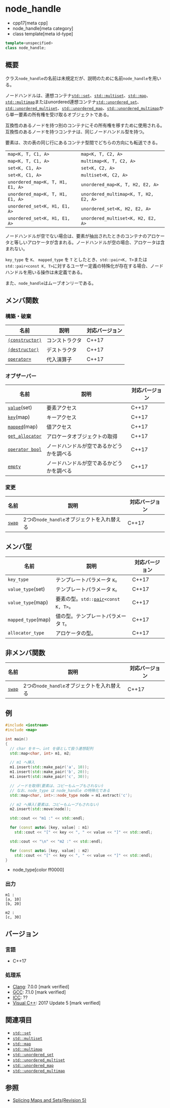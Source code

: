 # node_handle
* cpp17[meta cpp]
* node_handle[meta category]
* class template[meta id-type]


```cpp
template<unspecified>
class node_handle;
```

## 概要
クラス`node_handle`の名前は未規定だが、説明のために名前`node_handle`を用いる。

ノードハンドルは、連想コンテナ[`std::set`](/reference/set/set.md)、[`std::multiset`](/reference/set/multiset.md)、[`std::map`](/reference/map/map.md)、[`std::multimap`](/reference/map/multimap.md)またはunordered連想コンテナ[`std::unordered_set`](/reference/unordered_set/unordered_set.md)、[`std::unordered_multiset`](/reference/unordered_set/unordered_multiset.md)、[`std::unordered_map`](/reference/unordered_map/unordered_map.md)、[`std::unordered_multimap`](/reference/unordered_map/unordered_multimap.md)から単一要素の所有権を受け取るオブジェクトである。

互換性のあるノードを持つ別のコンテナにその所有権を移すために使用される。
互換性のあるノードを持つコンテナは、同じノードハンドル型を持つ。

要素は、次の表の同じ行にあるコンテナ型間でどちらの方向にも転送できる。

|  |  |
|-----------------|----------------|
| `map<K, T, C1, A>` | `map<K, T, C2, A>` |
| `map<K, T, C1, A>` | `multimap<K, T, C2, A>` |
| `set<K, C1, A>` | `set<K, C2, A>` |
| `set<K, C1, A>` | `multiset<K, C2, A>` |
| `unordered_map<K, T, H1, E1, A>` | `unordered_map<K, T, H2, E2, A>` |
| `unordered_map<K, T, H1, E1, A>` | `unordered_multimap<K, T, H2, E2, A>` |
| `unordered_set<K, H1, E1, A>` | `unordered_set<K, H2, E2, A>` |
| `unordered_set<K, H1, E1, A>` | `unordered_multiset<K, H2, E2, A>` |

ノードハンドルが空でない場合は、要素が抽出されたときのコンテナのアロケータと等しいアロケータが含まれる。ノードハンドルが空の場合、アロケータは含まれない。

`key_type` を `K`、 `mapped_type` を `T` としたとき、`std::pair<K, T>`または`std::pair<const K, T>`に対するユーザー定義の特殊化が存在する場合、ノードハンドルを用いる操作は未定義である。

また、`node_handle`はムーブオンリーである。


## メンバ関数
### 構築・破棄

| 名前            | 説明           | 対応バージョン |
|-----------------|----------------|----------------|
| [`(constructor)`](node_handle/op_constructor.md) | コンストラクタ | C++17 |
| [`(destructor)`](node_handle/op_destructor.md)  | デストラクタ   | C++17 |
| [`operator=`](node_handle/op_assign.md)     | 代入演算子     | C++17 |

### オブザーバー

| 名前 | 説明 | 対応バージョン |
|----------------------------------------------|------------------------------|-------|
| [`value`](node_handle/value.md)(set) | 要素アクセス | C++17 |
| [`key`](node_handle/key.md)(map) | キーアクセス | C++17 |
| [`mapped`](node_handle/mapped.md)(map) | 値アクセス | C++17 |
| [`get_allocator`](node_handle/get_allocator.md) | アロケータオブジェクトの取得 | C++17 |
| [`operator bool`](node_handle/op_bool.md) | ノードハンドルが空であるかどうかを調べる | C++17 |
| [`empty`](node_handle/empty.md) | ノードハンドルが空であるかどうかを調べる | C++17 |


### 変更

| 名前 | 説明 | 対応バージョン |
|----------------------------------------------|------------------------------|-------|
| [`swap`](node_handle/swap.md) | 2つの`node_handle`オブジェクトを入れ替える | C++17 |


## メンバ型

| 名前            | 説明           | 対応バージョン |
|-----------------|----------------|----------------|
| `key_type` | テンプレートパラメータ `K`。 | C++17 |
| `value_type`(set) | テンプレートパラメータ `K`。 | C++17 |
| `value_type`(map) | 要素の型。`std::`[`pair`](/reference/utility/pair.md)`<const K, T>`。 | C++17 |
| `mapped_type`(map) | 値の型。テンプレートパラメータ `T`。 | C++17 |
| `allocator_type` | アロケータの型。 | C++17 |

## 非メンバ関数

| 名前            | 説明           | 対応バージョン |
|-----------------|----------------|----------------|
| [`swap`](node_handle/swap_free.md) | 2つの`node_handle`オブジェクトを入れ替える | C++17 |

## 例
```cpp example
#include <iostream>
#include <map>

int main()
{
  // char をキー、int を値として扱う連想配列
  std::map<char, int> m1, m2;

  // m1 へ挿入
  m1.insert(std::make_pair('a', 10));
  m1.insert(std::make_pair('b', 20));
  m1.insert(std::make_pair('c', 30));

  // ノードを取得(要素は、コピーもムーブもされない)
  // なお、node_type は node_handle の特殊化である
  std::map<char, int>::node_type node = m1.extract('c');

  // m2 へ挿入(要素は、コピーもムーブもされない)
  m2.insert(std::move(node));

  std::cout << "m1 :" << std::endl;

  for (const auto& [key, value] : m1)
    std::cout << "[" << key << ", " << value << "]" << std::endl;

  std::cout << "\n" << "m2 :" << std::endl;

  for (const auto& [key, value] : m2)
    std::cout << "[" << key << ", " << value << "]" << std::endl;
}
```
* node_type[color ff0000]


### 出力
```
m1 :
[a, 10]
[b, 20]

m2 :
[c, 30]
```


## バージョン
### 言語
- C++17

### 処理系
- [Clang](/implementation.md#clang): 7.0.0 [mark verified]
- [GCC](/implementation.md#gcc): 7.1.0 [mark verified]
- [ICC](/implementation.md#icc): ??
- [Visual C++](/implementation.md#visual_cpp): 2017 Update 5 [mark verified]


## 関連項目
- [`std::set`](/reference/set/set.md)
- [`std::multiset`](/reference/set/multiset.md)
- [`std::map`](/reference/map/map.md)
- [`std::multimap`](/reference/map/multimap.md)
- [`std::unordered_set`](/reference/unordered_set/unordered_set.md)
- [`std::unordered_multiset`](/reference/unordered_set/unordered_multiset.md)
- [`std::unordered_map`](/reference/unordered_map/unordered_map.md)
- [`std::unordered_multimap`](/reference/unordered_map/unordered_multimap.md)

## 参照
- [Splicing Maps and Sets(Revision 5)](http://www.open-std.org/jtc1/sc22/wg21/docs/papers/2016/p0083r3.pdf)

